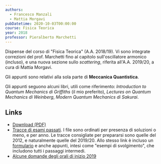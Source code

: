 ```yaml
---
authors:
  - Francesco Manzali
  - Mattia Morgavi
pubDatetime: 2020-10-03T00:00:00
course: Fisica Teorica
year: 2018
professor: Pieralberto Marchetti
---
```


Dispense del corso di "Fisica Teorica" (A.A. 2018/19). Vi sono integrate correzioni del prof. Marchetti fino al capitolo sull'oscillatore armonico (incluso), e una nuova sezione sullo _scattering_, riferita all'A.A. 2019/20, a cura di Mattia Morgavi.

Gli appunti sono relativi alla sola parte di **Meccanica Quantistica**.

Gli appunti seguono alcuni libri, utili come riferimento: _Introduction to Quantum Mechanics di Griffiths_ (il mio preferito), _Lectures on Quantum Mechanics di Weinberg_, _Modern Quantum Mechanics di Sakurai_.

## Links

- [Download (PDF)](/public/notes/MQ_2020.pdf)
- [Tracce di esami passati](https://drive.google.com/drive/folders/12AV0nRdaeDvKLF-Zq0mhQvUEMqn6DKbL). I file sono ordinati per presenza di soluzioni o meno, e per anno. Le tracce consigliate per prepararsi sono quelle del 2012, e naturalmente quelle del 2019/20. Allo stesso link è incluso un [formulario](https://drive.google.com/file/d/1Xiy7roSTxjk1L45sYRMr4KZ1cv4-0nhE/view?usp=drive_link) e anche appunti, intesi come "esempi di svolgimento", che includono tutti i passaggi intermedi.
- [Alcune domande degli orali di inizio 2019](https://docs.google.com/document/d/1aGnD8dDqVJF58pUq8C6zX5o20WVVzZ-V56nta6lhVII/edit?usp=sharing)
